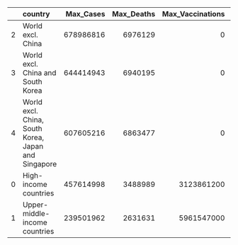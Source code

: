 |    | country                                             |   Max_Cases |   Max_Deaths |   Max_Vaccinations |   Mortality_Rate_Last |
|---:|:----------------------------------------------------|------------:|-------------:|-------------------:|----------------------:|
|  2 | World excl. China                                   |   678986816 |      6976129 |                  0 |              1.02743  |
|  3 | World excl. China and South Korea                   |   644414943 |      6940195 |                  0 |              1.07698  |
|  4 | World excl. China, South Korea, Japan and Singapore |   607605216 |      6863477 |                  0 |              1.12959  |
|  0 | High-income countries                               |   457614998 |      3488989 |         3123861200 |              0.762429 |
|  1 | Upper-middle-income countries                       |   239501962 |      2631631 |         5961547000 |              1.09879  |